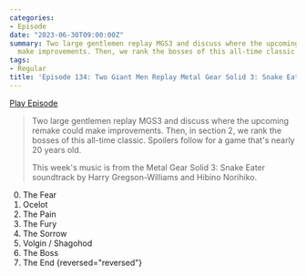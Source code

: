 ```yaml
---
categories:
- Episode
date: "2023-06-30T09:00:00Z"
summary: Two large gentlemen replay MGS3 and discuss where the upcoming remake could
  make improvements. Then, we rank the bosses of this all-time classic.
tags:
- Regular
title: 'Episode 134: Two Giant Men Replay Metal Gear Solid 3: Snake Eater'
---
```


[Play Episode](https://www.patreon.com/posts/episode-134-two-85328762)
> Two large gentlemen replay MGS3 and discuss where the upcoming remake could make improvements. Then, in section 2, we rank the bosses of this all-time classic. Spoilers follow for a game that's nearly 20 years old.
> 
> This week's music is from the Metal Gear Solid 3: Snake Eater soundtrack by Harry Gregson-Williams and Hibino Norihiko.

0. The Fear
0. Ocelot
0. The Pain
0. The Fury
0. The Sorrow
0. Volgin / Shagohod
0. The Boss
0. The End
{reversed="reversed"}
